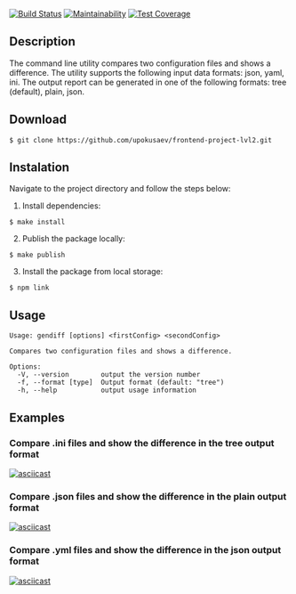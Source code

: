 [![Build Status](https://travis-ci.com/upokusaev/frontend-project-lvl2.svg?branch=master)](https://travis-ci.com/upokusaev/frontend-project-lvl2) [![Maintainability](https://api.codeclimate.com/v1/badges/64574f7799e36af61dac/maintainability)](https://codeclimate.com/github/upokusaev/frontend-project-lvl2/maintainability) [![Test Coverage](https://api.codeclimate.com/v1/badges/64574f7799e36af61dac/test_coverage)](https://codeclimate.com/github/upokusaev/frontend-project-lvl2/test_coverage)

## Description
The command line utility compares two configuration files and shows a difference.
The utility supports the following input data formats: json, yaml, ini.
The output report can be generated in one of the following formats: tree (default), plain, json.

## Download

```$ git clone https://github.com/upokusaev/frontend-project-lvl2.git```

## Instalation

Navigate to the project directory and follow the steps below:

1. Install dependencies:

```
$ make install
```
2. Publish the package locally:

```
$ make publish
```
3. Install the package from local storage:

```
$ npm link
```
## Usage
```
Usage: gendiff [options] <firstConfig> <secondConfig>

Compares two configuration files and shows a difference.

Options:
  -V, --version        output the version number
  -f, --format [type]  Output format (default: "tree")
  -h, --help           output usage information
```

## Examples

### Compare .ini files and show the difference in the tree output format
[![asciicast](https://asciinema.org/a/274493.svg)](https://asciinema.org/a/274493)
### Compare .json files and show the difference in the plain output format
[![asciicast](https://asciinema.org/a/274494.svg)](https://asciinema.org/a/274494)
### Compare .yml files and show the difference in the json output format
[![asciicast](https://asciinema.org/a/274495.svg)](https://asciinema.org/a/274495)